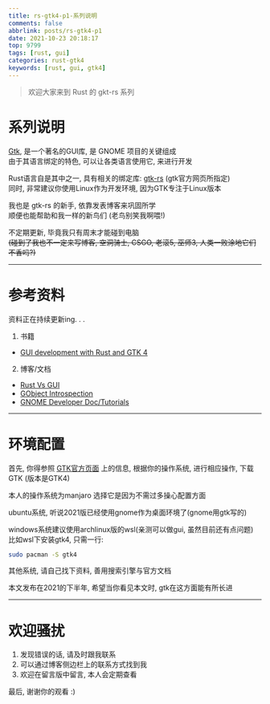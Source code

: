 ```yaml
---
title: rs-gtk4-p1-系列说明
comments: false
abbrlink: posts/rs-gtk4-p1
date: 2021-10-23 20:18:17
top: 9799
tags: [rust, gui]
categories: rust-gtk4
keywords: [rust, gui, gtk4]
---
```

> 欢迎大家来到 Rust 的 gkt-rs 系列
<!-- more -->
# 系列说明
[Gtk](https://www.gtk.org/), 是一个著名的GUI库, 是 GNOME 项目的关键组成  
由于其语言绑定的特色, 可以让各类语言使用它, 来进行开发  

Rust语言自是其中之一, 具有相关的绑定库: [gtk-rs](https://gtk-rs.org/) (gtk官方网页所指定)  
同时, 非常建议你使用Linux作为开发环境, 因为GTK专注于Linux版本  

我也是 gtk-rs 的新手, 依靠发表博客来巩固所学  
顺便也能帮助和我一样的新鸟们 (老鸟别笑我啊喂!)  


不定期更新, 毕竟我只有周末才能碰到电脑  
~~(碰到了我也不一定来写博客, 空洞骑士, CSGO, 老滚5, 巫师3, 人类一败涂地它们不香吗?)~~
- - -
# 参考资料
资料正在持续更新ing. . .
1. 书籍
- [GUI development with Rust and GTK 4](https://gtk-rs.org/gtk4-rs/stable/latest/book/)
2. 博客/文档
- [Rust Vs GUI](https://turbomack.github.io/posts/2019-07-28-rust-vs-gui.html)
- [GObject Introspection](https://gi.readthedocs.io/en/latest/#gobject-introspection)
- [GNOME Developer Doc/Tutorials](https://developer.gnome.org/documentation/tutorials.html)
- - -
# 环境配置
首先, 你得参照 [GTK官方页面](https://www.gtk.org/docs/installations/) 上的信息, 根据你的操作系统, 进行相应操作, 下载 GTK (版本是GTK4)  

本人的操作系统为manjaro 选择它是因为不需过多操心配置方面  

ubuntu系统, 听说2021版已经使用gnome作为桌面环境了(gnome用gtk写的)  

windows系统建议使用archlinux版的wsl(亲测可以做gui, 虽然目前还有点问题)  
比如wsl下安装gtk4, 只需一行:  

```bash
sudo pacman -S gtk4
```

其他系统, 请自己找下资料, 善用搜索引擎与官方文档  

本文发布在2021的下半年, 希望当你看见本文时, gtk在这方面能有所长进  

- - -
# 欢迎骚扰
1. 发现错误的话, 请及时跟我联系  
2. 可以通过博客侧边栏上的联系方式找到我  
3. 欢迎在留言版中留言, 本人会定期查看  

最后, 谢谢你的观看 :)


